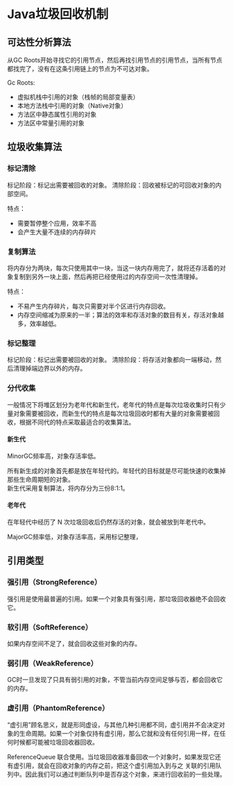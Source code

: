 # Java垃圾回收机制

## 可达性分析算法

从GC Roots开始寻找它的引用节点，然后再找引用节点的引用节点，当所有节点都找完了，没有在这条引用链上的节点为不可达对象。

Gc Roots:

- 虚拟机栈中引用的对象（栈帧的局部变量表）
- 本地方法栈中引用的对象（Native对象）
- 方法区中静态属性引用的对象
- 方法区中常量引用的对象

## 垃圾收集算法

### 标记清除

标记阶段：标记出需要被回收的对象。
清除阶段：回收被标记的可回收对象的内部空间。

特点：
- 需要暂停整个应用，效率不高
- 会产生大量不连续的内存碎片

### 复制算法

将内存分为两块，每次只使用其中一块，当这一块内存用完了，就将还存活着的对象复制到另外一块上面，然后再把已经使用过的内存空间一次性清理掉。

特点：
- 不易产生内存碎片，每次只需要对半个区进行内存回收。
- 内存空间缩减为原来的一半；算法的效率和存活对象的数目有关，存活对象越多，效率越低。

### 标记整理

标记阶段：标记出需要被回收的对象。
清除阶段：将存活对象都向一端移动，然后清理掉端边界以外的内存。

### 分代收集

一般情况下将堆区划分为老年代和新生代，老年代的特点是每次垃圾收集时只有少量对象需要被回收，而新生代的特点是每次垃圾回收时都有大量的对象需要被回收，根据不同代的特点采取最适合的收集算法。

#### 新生代
MinorGC频率高，对象存活率低。

所有新生成的对象首先都是放在年轻代的。年轻代的目标就是尽可能快速的收集掉那些生命周期短的对象。  
新生代采用复制算法，将内存分为三份8:1:1。


#### 老年代
在年轻代中经历了 N 次垃圾回收后仍然存活的对象，就会被放到年老代中。

MajorGC频率低，对象存活率高，采用标记整理，


## 引用类型

### 强引用（StrongReference）

强引用是使用最普遍的引用。如果一个对象具有强引用，那垃圾回收器绝不会回收它。

### 软引用（SoftReference）

如果内存空间不足了，就会回收这些对象的内存。

### 弱引用（WeakReference）

GC时一旦发现了只具有弱引用的对象，不管当前内存空间足够与否，都会回收它的内存。

### 虚引用（PhantomReference）

“虚引用”顾名思义，就是形同虚设，与其他几种引用都不同，虚引用并不会决定对象的生命周期。如果一个对象仅持有虚引用，那么它就和没有任何引用一样，在任何时候都可能被垃圾回收器回收。

ReferenceQueue 联合使用。当垃圾回收器准备回收一个对象时，如果发现它还有虚引用，就会在回收对象的内存之前，把这个虚引用加入到与之 关联的引用队列中。因此我们可以通过判断队列中是否存这个对象，来进行回收前的一些处理。
